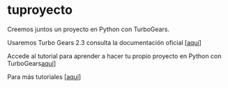 # tuproyecto
Creemos juntos un proyecto en Python con TurboGears.


Usaremos Turbo Gears 2.3 consulta la documentación oficial [[aquí](https://turbogears.readthedocs.io/en/tg2.3.1/turbogears/install.html)]

Accede al tutorial para aprender a hacer tu propio proyecto en Python con TurboGears[aquí](https://github.com/dwimLacayo/tuproyecto/wiki)]

Para más tutoriales [[aquí](https://github.com/dwimLacayo?tab=repositories)]
